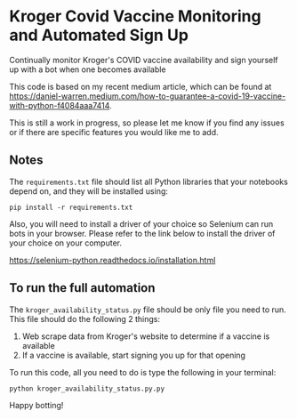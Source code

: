 # Kroger Covid Vaccine Monitoring and Automated Sign Up
Continually monitor Kroger's COVID vaccine availability and sign yourself up with a bot when one becomes available

This code is based on my recent medium article, which can be found at https://daniel-warren.medium.com/how-to-guarantee-a-covid-19-vaccine-with-python-f4084aaa7414.

This is still a work in progress, so please let me know if you find any issues or if there are specific features you would like me to add.

## Notes
The `requirements.txt` file should list all Python libraries that your notebooks
depend on, and they will be installed using:

```
pip install -r requirements.txt
```
Also, you will need to install a driver of your choice so Selenium can run bots in your browser. 
Please refer to the link below to install the driver of your choice on your computer.

https://selenium-python.readthedocs.io/installation.html

## To run the full automation
The `kroger_availability_status.py` file should be only file you need to run. This file should do the following 2 things:

1. Web scrape data from Kroger's website to determine if a vaccine is available
2. If a vaccine is available, start signing you up for that opening

To run this code, all you need to do is type the following in your terminal:

```
python kroger_availability_status.py.py
```

Happy botting!
